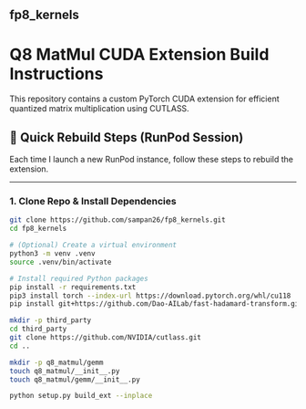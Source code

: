 ## fp8_kernels

# Q8 MatMul CUDA Extension Build Instructions

This repository contains a custom PyTorch CUDA extension for efficient quantized matrix multiplication using CUTLASS.

## 🚀 Quick Rebuild Steps (RunPod Session)

Each time I launch a new RunPod instance, follow these steps to rebuild the extension.

---

### 1. Clone Repo & Install Dependencies

```bash
git clone https://github.com/sampan26/fp8_kernels.git
cd fp8_kernels

# (Optional) Create a virtual environment
python3 -m venv .venv
source .venv/bin/activate

# Install required Python packages
pip install -r requirements.txt
pip3 install torch --index-url https://download.pytorch.org/whl/cu118
pip install git+https://github.com/Dao-AILab/fast-hadamard-transform.git@v1.0.4.post1

mkdir -p third_party
cd third_party
git clone https://github.com/NVIDIA/cutlass.git
cd ..

mkdir -p q8_matmul/gemm
touch q8_matmul/__init__.py
touch q8_matmul/gemm/__init__.py

python setup.py build_ext --inplace
